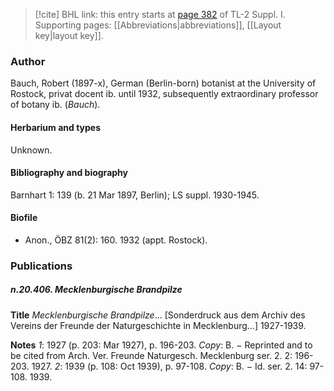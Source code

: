> [!cite] BHL link: this entry starts at [page 382](https://www.biodiversitylibrary.org/item/103858#page/394/mode/1up) of TL-2 Suppl. I.
> Supporting pages: [[Abbreviations|abbreviations]], [[Layout key|layout key]].

### Author

Bauch, Robert (1897-x), German (Berlin-born) botanist at the University of Rostock, privat docent ib. until 1932, subsequently extraordinary professor of botany ib. (*Bauch*).

#### Herbarium and types

Unknown.

#### Bibliography and biography

Barnhart 1: 139 (b. 21 Mar 1897, Berlin); LS suppl. 1930-1945.

#### Biofile

- Anon., ÖBZ 81(2): 160. 1932 (appt. Rostock).

### Publications

##### n.20.406. Mecklenburgische Brandpilze

**Title**
*Mecklenburgische Brandpilze*... \[Sonderdruck aus dem Archiv des Vereins der Freunde der Naturgeschichte in Mecklenburg...\] 1927-1939.

**Notes**
*1*: 1927 (p. 203: Mar 1927), p. 196-203. *Copy*: B. − Reprinted and to be cited from Arch. Ver. Freunde Naturgesch. Mecklenburg ser. 2. 2: 196-203. 1927.
*2*: 1939 (p. 108: Oct 1939), p. 97-108. *Copy*: B. − Id. ser. 2. 14: 97-108. 1939.

